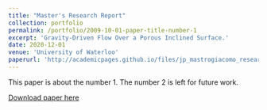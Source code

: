 ```yaml
---
title: "Master's Research Report"
collection: portfolio
permalink: /portfolio/2009-10-01-paper-title-number-1
excerpt: 'Gravity-Driven Flow Over a Porous Inclined Surface.'
date: 2020-12-01
venue: 'University of Waterloo'
paperurl: 'http://academicpages.github.io/files/jp_mastrogiacomo_research_report.pdf'
---
```

This paper is about the number 1. The number 2 is left for future work.

[Download paper here](http://academicpages.github.io/files/jp_mastrogiacomo_research_report.pdf)
